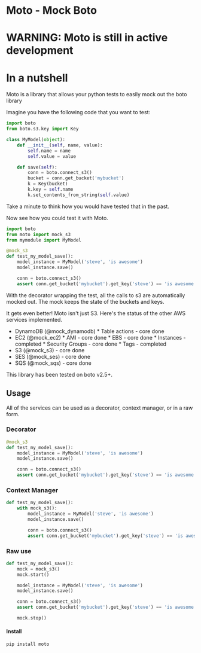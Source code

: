 # Moto - Mock Boto

# WARNING: Moto is still in active development

# In a nutshell

Moto is a library that allows your python tests to easily mock out the boto library

Imagine you have the following code that you want to test:

```python
import boto
from boto.s3.key import Key

class MyModel(object):
    def __init__(self, name, value):
        self.name = name
        self.value = value

    def save(self):
        conn = boto.connect_s3()
        bucket = conn.get_bucket('mybucket')
        k = Key(bucket)
        k.key = self.name
        k.set_contents_from_string(self.value)
```

Take a minute to think how you would have tested that in the past.

Now see how you could test it with Moto.

```python
import boto
from moto import mock_s3
from mymodule import MyModel

@mock_s3
def test_my_model_save():
    model_instance = MyModel('steve', 'is awesome')
    model_instance.save()

    conn = boto.connect_s3()
    assert conn.get_bucket('mybucket').get_key('steve') == 'is awesome'
```

With the decorator wrapping the test, all the calls to s3 are automatically mocked out. The mock keeps the state of the buckets and keys.

It gets even better! Moto isn't just S3. Here's the status of the other AWS services implemented.

*    DynamoDB (@mock_dynamodb)
    * Table actions - core done
*    EC2 (@mock_ec2)
    * AMI - core done
    * EBS - core done
    * Instances - completed
    * Security Groups - core done
    * Tags - completed
*    S3 (@mock_s3) - core done
*    SES (@mock_ses) - core done
*    SQS (@mock_sqs) - core done

This library has been tested on boto v2.5+.

## Usage

All of the services can be used as a decorator, context manager, or in a raw form.

### Decorator

```python
@mock_s3
def test_my_model_save():
    model_instance = MyModel('steve', 'is awesome')
    model_instance.save()

    conn = boto.connect_s3()
    assert conn.get_bucket('mybucket').get_key('steve') == 'is awesome'
```

### Context Manager

```python
def test_my_model_save():
    with mock_s3():
        model_instance = MyModel('steve', 'is awesome')
        model_instance.save()

        conn = boto.connect_s3()
        assert conn.get_bucket('mybucket').get_key('steve') == 'is awesome'
```


### Raw use

```python
def test_my_model_save():
    mock = mock_s3()
    mock.start()

    model_instance = MyModel('steve', 'is awesome')
    model_instance.save()

    conn = boto.connect_s3()
    assert conn.get_bucket('mybucket').get_key('steve') == 'is awesome'

    mock.stop()
```

#### Install

```console
pip install moto
```
